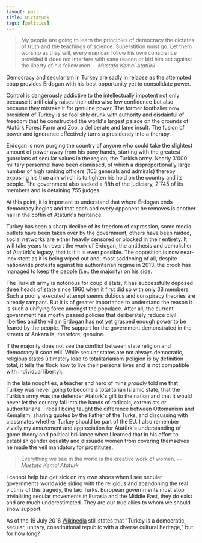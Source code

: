 ```yaml
---
layout: post 
title: Dictaturk
tags: [politics]
---
```

> My people are going to learn the principles of democracy the dictates of truth and the teachings of science. Superstition must go. Let them worship as they will, every man can follow his own conscience provided it does not interfere with sane reason or bid him act against the liberty of his fellow men.
>   --<cite>Mustafa Kemal Atatürk</cite>

Democracy and secularism in Turkey are sadly in relapse as the attempted coup provides Erdogan with his best opportunity yet to consolidate power. 

Control is dangerously addictive to the intellectually impotent not only because it artificially raises their otherwise low confidence but also because they mistake it for genuine power. The former footballer now president of Turkey is so foolishly drunk with authority and disdainful of freedom that he constructed the world's largest palace on the grounds of Atatürk Forest Farm and Zoo, a deliberate and lame insult. The fusion of power and ignorance effectively turns a presidency into a therapy.

Erdogan is now purging the country of anyone who could take the slightest amount of power away from his puny hands, starting with the greatest guardians of secular values in the region, the Turkish army. Nearly 3'000 military personnel have been dismissed, of which a disproportionally large number of high ranking officers (103 generals and admirals) thereby exposing his true aim which is to tighten his hold on the country and its people. The government also sacked a fifth of the judiciary, 2'745 of its members and is detaining 755 judges.

At this point, it is important to understand that where Erdogan ends democracy begins and that each and every opponent he removes is another nail in the coffin of Atatürk's heritance.

Turkey has seen a sharp decline of its freedom of expression, some media outlets have been taken over by the government, others have been raided, social networks are either heavily censored or blocked in their entirety. It will take years to revert the work of Erdogan, the antithesis and demolisher of Atatürk's legacy, that is if it is even possible. The opposition is now near-inexistent as it is being wiped out and, most saddening of all, despite nationwide protests against his authoritarian regime in 2013, the crook has managed to keep the people (i.e.: the majority) on his side. 

The Turkish army is notorious for coup d'états, it has successfully deposed three heads of state since 1960 when it first did so with only 38 members. Such a poorly executed attempt seems dubious and conspiracy theories are already rampant. But it is of greater importance to understand the reason it is such a unifying force amongst the populace. After all, the current government has mostly passed policies that deliberately reduce civil liberties and the villain Erdogan has not yet grasped enough power to be feared by the people. The support for the government demonstrated in the streets of Ankara is, therefore, genuine. 

If the majority does not see the conflict between state religion and democracy it soon will. While secular states are not always democratic, religious states ultimately lead to totalitarianism (religion is by definition total, it tells the flock how to live their personal lives and is not compatible with individual liberty). 

In the late noughties, a teacher and hero of mine *proudly* told me that Turkey was never going to become a totalitarian Islamic state, that the Turkish army was the defender Atatürk's gift to the nation and that it would never let the country fall into the hands of radicals, extremists or authoritarians. I recall being taught the difference between Ottomanism and Kemalism, sharing quotes by the Father of the Turks, and discussing with classmates whether Turkey should be part of the EU. I also remember vividly my amazement and appreciation for Atatürk's understanding of game theory and political brilliance when I learned that in his effort to establish gender equality and dissuade women from covering themselves he made the veil mandatory for prostitutes. 

> Everything we see in the world is the creative work of women.
> --<cite>Mustafa Kemal Atatürk</cite>

I cannot help but get sick on my own shoes when I see secular governments worldwide siding with the religious and abandoning the real victims of this tragedy, the laic Turks. European governments must stop trivialising secular movements in Eurasia and the Middle East, they do exist and are much underestimated. They are our true allies to whom we should show support.

As of the 19 July 2016 [Wikipedia](https://en.wikipedia.org/wiki/Turkey) still states that "Turkey is a democratic, secular, unitary, constitutional republic with a diverse cultural heritage," but for how long?